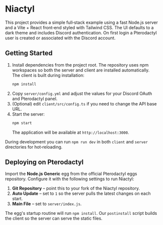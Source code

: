 # Niactyl

This project provides a simple full‑stack example using a fast Node.js server and a Vite + React front‑end styled with Tailwind CSS. The UI defaults to a dark theme and includes Discord authentication. On first login a Pterodactyl user is created or associated with the Discord account.

## Getting Started

1. Install dependencies from the project root. The repository uses npm workspaces so both the server and client are installed automatically. The client is built during installation:
   ```bash
   npm install
   ```
2. Copy `server/config.yml` and adjust the values for your Discord OAuth and Pterodactyl panel.
3. (Optional) edit `client/src/config.ts` if you need to change the API base URL.
4. Start the server:
   ```bash
   npm start
   ```
   The application will be available at `http://localhost:3000`.

During development you can run `npm run dev` in both `client` and `server` directories for hot‑reloading.

## Deploying on Pterodactyl

Import the **Node.js Generic** egg from the official Pterodactyl eggs repository.  Configure it with the following settings to run Niactyl:

1. **Git Repository** – point this to your fork of the Niactyl repository.
2. **Auto Update** – set to `1` so the server pulls the latest changes on each start.
3. **Main File** – set to `server/index.js`.

The egg's startup routine will run `npm install`. Our `postinstall` script builds the client so the server can serve the static files.

